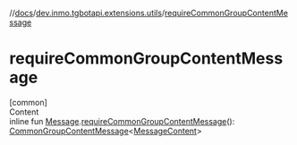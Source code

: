 //[docs](../../index.md)/[dev.inmo.tgbotapi.extensions.utils](index.md)/[requireCommonGroupContentMessage](require-common-group-content-message.md)



# requireCommonGroupContentMessage  
[common]  
Content  
inline fun [Message](../dev.inmo.tgbotapi.types.message.abstracts/-message/index.md).[requireCommonGroupContentMessage](require-common-group-content-message.md)(): [CommonGroupContentMessage](../dev.inmo.tgbotapi.types.message.abstracts/-common-group-content-message/index.md)<[MessageContent](../dev.inmo.tgbotapi.types.message.content.abstracts/-message-content/index.md)>  



